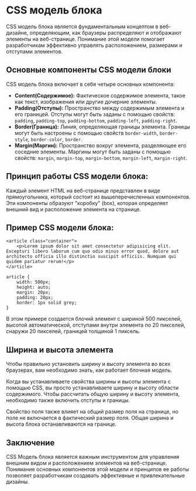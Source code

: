 # CSS модель блока

CSS модель блока является фундаментальным концептом в веб-дизайне, определяющим, как браузеры распределяют и отображают элементы на веб-странице. Понимание этой модели помогает разработчикам эффективно управлять расположением, размерами и отступами элементов.

## Основные компоненты CSS модели блоки

CSS модель блока включает в себя четыре основных компонента:

- **Content(Содержимое):** Фактическое содержимое элемента, такое как текст, изображения или другие дочерние элементы.
- **Padding(Отступы):** Пространство между содержимым элемента и его границей. Отступы могут быть заданы с помощью свойств: ``padding``, ``padding-top``, ``padding-bottom``, ``padding-left``, ``padding-right``.
- **Border(Граница):** Линия, определяющая границы элемента. Границы могут быть настроены с помощью свойств ``border-width``, ``border-style``, ``border-color``, ``border``.
- **Margin(Маргин):** Пространство вокруг элемента, разделяющее его соседние элементы. Маргины могут быть заданы с помощью свойств: ``margin``, ``margin-top``, ``margin-bottom``, ``margin-left``, ``margin-right``.

## Принцип работы CSS модели блока:

Каждый элемент HTML на веб-странице представлен в виде прямоугольника, который состоит из вышеперечисленных компонентов. Эти компоненты образуют "коробку" (box), которая определяет внешний вид и расположение элемента на странице.

## Пример CSS модели блока:

```
<article class="container">
    <p>Lorem ipsum dolor sit amet consectetur adipisicing elit. Excepturi libero laborum cum quo odio minus error quod, dolore aut architecto officia illo distinctio suscipit officiis. Numquam qui quidem pariatur rerum!</p>
</article>
```

```
article {
    width: 500px;
    height: auto;
    margin: 20px;
    padding: 20px;
    border: 1px solid grey;
}
```

В этом примере создается блочнй элемент с шириной 500 пикселей, высотой автоматической, отступами внутри элемента по 20 пикселей, снаружи 20 пикселей, границей толщиной 1 пиксель.

## Ширина и высота элемента

Чтобы правильно установить ширину и высоту элемента во всех браузерах, вам необходимо знать, как работает блочная модель.

Когда вы устанавливаете свойства ширины и высоты элемента с помощью CSS, вы просто устанавливаете ширину и высоту области содержимого. Чтобы рассчитать общую ширину и высоту элемента, необходимо также включить отступы и границы.

Свойство поля также влияет на общий размер поля на странице, но поле не включается в фактический размер поля. Общая ширина и высота блока останавливаются на границе.

## Заключение

CSS Модель блока является важным инструментом для управления внешним видом и расположением элементов на веб-странице. Понимание основных компонентов этой модели и принципов ее работы позволяет разработчикам создавать эффективные и привлекательные дизайны.